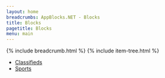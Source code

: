 ```yaml
---
layout: home 
breadcrumbs: AppBlocks.NET - Blocks
title: Blocks
pagetitle: Blocks
menu: main
---
```

{% include breadcrumb.html %}
{% include item-tree.html %}

- [Classifieds](classifieds)
- [Sports](sports)
